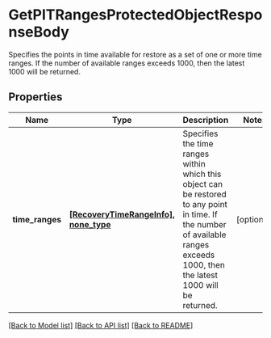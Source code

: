 # GetPITRangesProtectedObjectResponseBody

Specifies the points in time available for restore as a set of one or more time ranges. If the number of available ranges exceeds 1000, then the latest 1000 will be returned.

## Properties
Name | Type | Description | Notes
------------ | ------------- | ------------- | -------------
**time_ranges** | [**[RecoveryTimeRangeInfo], none_type**](RecoveryTimeRangeInfo.md) | Specifies the time ranges within which this object can be restored to any point in time. If the number of available ranges exceeds 1000, then the latest 1000 will be returned. | [optional] 

[[Back to Model list]](../README.md#documentation-for-models) [[Back to API list]](../README.md#documentation-for-api-endpoints) [[Back to README]](../README.md)



